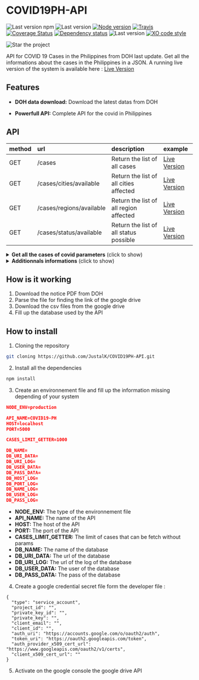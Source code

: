 # COVID19PH-API

![Last version npm](https://img.shields.io/npm/v/@justalk/covid19ph-api.svg?style=flat-square)
![Last version](https://img.shields.io/github/v/tag/justalk/covid19ph-api.svg?style=flat-square)
[![Node version](https://img.shields.io/node/v/@justalk/covid19ph-api.svg?style=flat-square)](https://www.npmjs.com/package/@justalk/covid19ph-api)
[![Travis](https://img.shields.io/travis/com/justalk/covid19ph-api.svg?style=flat-square)](https://travis-ci.com/github/JustalK/covid19ph-api)
[![Coverage Status](https://coveralls.io/repos/github/JustalK/COVID19PH-API/badge.svg?branch=master&style=flat-square)](https://coveralls.io/github/JustalK/covid19ph-api?branch=master)
[![Dependency status](http://img.shields.io/david/justalk/covid19ph-api.svg?style=flat-square)](https://david-dm.org/justalk/covid19ph-api.svg)
![Last version](https://img.shields.io/github/license/justalk/covid19ph-api.svg?style=flat-square)
[![XO code style](https://img.shields.io/badge/code_style-XO-5ed9c7.svg?style=flat-square)](https://github.com/xojs/xo)

![Star the project](https://img.shields.io/github/stars/justalk/covid19ph-api?style=social)

API for COVID 19 Cases in the Philippines from DOH last update. Get all the informations about the cases in the Philippines in a JSON. A running live version of the system is available here : [Live Version](http://13.250.29.32:5000/cases)

## Features

- **DOH data download:** Download the latest datas from DOH

- **Powerfull API:** Complete API for the covid in Philippines

## API


| method | url | description | example |
| :--- | :---- | :---------- | :------ |
| GET | /cases | Return the list of all cases | [Live Version](http://13.250.29.32:5000/cases) |
| GET | /cases/cities/available | Return the list of all cities affected | [Live Version](http://13.250.29.32:5000/cases/cities/available) |
| GET | /cases/regions/available | Return the list of all region affected | [Live Version](http://13.250.29.32:5000/cases/regions/available) |
| GET | /cases/status/available | Return the list of all status possible | [Live Version](http://13.250.29.32:5000/cases/status/available) |


<details>
  <summary><b>Get all the cases of covid parameters</b> (click to show)</summary>

| params | type | description | example |
| :--- | :---- | :---------- | :------ |
| limit | number | the limit of the result | [Live Version](http://13.250.29.32:5000/cases?limit=1) |
| sort_key | number | the key use for sorting the result (can only work if sort_order is also defined) | [Live Version](http://13.250.29.32:5000/cases?sort_key=age&sort_order=1) |
| sort_order | number | the order of the result : 1 for ascending or -1 for descending (can only work if sort_key is also defined) | [Live Version](http://13.250.29.32:5000/cases?sort_key=age&sort_order=1) |
| age | number | the exact age of the cases | [Live Version](http://13.250.29.32:5000/cases?age=20) |
| age_upper | number | All the cases with an age lower than this value | [Live Version](http://13.250.29.32:5000/cases?age_upper=30) |
| age_lower | number | All the cases with an age higher than this calue | [Live Version](http://13.250.29.32:5000/cases?age_lower=15) |
| sex | string | All the cases with a certain sex : 'M' or 'F' | [Live Version](http://13.250.29.32:5000/cases?sex=F) |
| pregnant | boolean | All the cases pregnant : true or false | [Live Version](http://13.250.29.32:5000/cases?pregnant=true) |
| quarantined | boolean | All the cases quarantined : true or false | [Live Version](http://13.250.29.32:5000/cases?quarantined=true) |
| status | string | All the cases with the same status : [List of status available](http://13.250.29.32:5000/cases/status/available) | [Live Version](http://13.250.29.32:5000/status=died) |
| city | string | All the cases in the same city : [List of city available](http://13.250.29.32:5000/cases/cities/available) | [Live Version](http://13.250.29.32:5000/cases?city=basista) |
| region | string | All the cases in the same region : [List of region available](http://13.250.29.32:5000/cases/regions/available) | [Live Version](http://13.250.29.32:5000/cases?region=caraga) |
| date_start_case | date (format: MM/DD/YYYY) | All the cases started at an exact date | [Live Version](http://13.250.29.32:5000/cases?date_start_case=05/06/2020) |
| date_start_case_before | date (format: MM/DD/YYYY) | All the cases started before an exact date | [Live Version](http://13.250.29.32:5000/cases?age=20) |
| date_start_case_after | date (format: MM/DD/YYYY) | All the cases started after an exact date | [Live Version](http://13.250.29.32:5000/cases?age=20) |
| date_result_release | date (format: MM/DD/YYYY) | All the cases with the result released at an exact date | [Live Version](http://13.250.29.32:5000/cases?age=20) |
| date_result_release_before | date (format: MM/DD/YYYY) | All the cases with the result released before an exact date | [Live Version](http://13.250.29.32:5000/cases?age=20) |
| date_result_release_after | date (format: MM/DD/YYYY) | All the cases with the result released after an exact date | [Live Version](http://13.250.29.32:5000/cases?age=20) |
| date_result_positive | date (format: MM/DD/YYYY) | All the cases with a positive result at an exact date | [Live Version](http://13.250.29.32:5000/cases?age=20) |
| date_result_positive_before | date (format: MM/DD/YYYY) | All the cases with a positive result before an exact date | [Live Version](http://13.250.29.32:5000/cases?age=20) |
| date_result_positive_after | date (format: MM/DD/YYYY) | All the cases with a positive result after an exact date | [Live Version](http://13.250.29.32:5000/cases?age=20) |
| date_recover | date (format: MM/DD/YYYY) | All the cases who recover at an exact date | [Live Version](http://13.250.29.32:5000/cases?age=20) |
| date_recover_before | date (format: MM/DD/YYYY) | All the cases who recover before an exact date | [Live Version](http://13.250.29.32:5000/cases?age=20) |
| date_recover_after | date (format: MM/DD/YYYY) | All the cases who recover after an exact date | [Live Version](http://13.250.29.32:5000/cases?age=20) |
| date_died | date (format: MM/DD/YYYY) | All the cases who died at an exact date | [Live Version](http://13.250.29.32:5000/cases?age=20) |
| date_died_before | date (format: MM/DD/YYYY) | All the cases who died before an exact date | [Live Version](http://13.250.29.32:5000/cases?age=20) |
| date_died_after | date (format: MM/DD/YYYY) | All the cases who recover after an exact date | [Live Version](http://13.250.29.32:5000/cases?age=20) |

</details>
<details>
  <summary><b>Additionnals informations</b> (click to show)</summary>

* The live version has a limit of 1000 cases showing by default. The limit can be change to higher value by setting the value parameter.
* The sort_key and sort_order has to be use together for working.
* The parameters can be mixed together for mixing your particular query.
* The datas are updated every week.
* Some datas fields can be empty because the datas from DOH are let with empty field.

</details>

## How is it working

1. Download the notice PDF from DOH
2. Parse the file for finding the link of the google drive
3. Download the csv files from the google drive
4. Fill up the database used by the API

## How to install

1. Cloning the repository

```bash
git cloning https://github.com/JustalK/COVID19PH-API.git
```

2. Install all the dependencies

```bash
npm install
```

3. Create an environnement file and fill up the information missing depending of your system

```json
NODE_ENV=production

API_NAME=COVID19-PH
HOST=localhost
PORT=5000

CASES_LIMIT_GETTER=1000

DB_NAME=
DB_URI_DATA=
DB_URI_LOG=
DB_USER_DATA=
DB_PASS_DATA=
DB_HOST_LOG=
DB_PORT_LOG=
DB_NAME_LOG=
DB_USER_LOG=
DB_PASS_LOG=
```

- **NODE_ENV:** The type of the environnement file
- **API_NAME:** The name of the API
- **HOST:** The host of the API
- **PORT:** The port of the API
- **CASES_LIMIT_GETTER:** The limit of cases that can be fetch without params
- **DB_NAME:** The name of the database
- **DB_URI_DATA:** The url of the database
- **DB_URI_LOG:** The url of the log of the database
- **DB_USER_DATA:** The user of the database
- **DB_PASS_DATA:** The pass of the database

4. Create a google credential secret file form the developer file :

```
{
  "type": "service_account",
  "project_id": "",
  "private_key_id": "",
  "private_key": "",
  "client_email": "",
  "client_id": "",
  "auth_uri": "https://accounts.google.com/o/oauth2/auth",
  "token_uri": "https://oauth2.googleapis.com/token",
  "auth_provider_x509_cert_url": "https://www.googleapis.com/oauth2/v1/certs",
  "client_x509_cert_url": ""
}
```

5. Activate on the google console the google drive API
